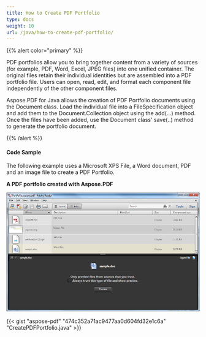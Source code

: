 ```yaml
---
title: How to Create PDF Portfolio
type: docs
weight: 10
url: /java/how-to-create-pdf-portfolio/
---
```


{{% alert color="primary" %}} 

PDF portfolios allow you to bring together content from a variety of sources (for example, PDF, Word, Excel, JPEG files) into one unified container. The original files retain their individual identities but are assembled into a PDF portfolio file. Users can open, read, edit, and format each component file independently of the other component files.

Aspose.PDF for Java allows the creation of PDF Portfolio documents using the Document class. Load the individual file into a FileSpecification object and add them to the Document.Collection object using the add(...) method. Once the files have been added, use the Document class' save(..) method to generate the portfolio document.

{{% /alert %}} 
#### **Code Sample**
The following example uses a Microsoft XPS File, a Word document, PDF and an image file to create a PDF Portfolio.

**A PDF portfolio created with Aspose.PDF**

![todo:image_alt_text](how-to-create-pdf-portfolio_1.png)



{{< gist "aspose-pdf" "474c352a71ac9477aa0d604fd32e1c6a" "CreatePDFPortfolio.java" >}}
